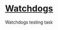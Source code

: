 # [Watchdogs](https://navruz-farvardin.github.io/watchdogs_final.github.io/src/)
Watchdogs testing task
